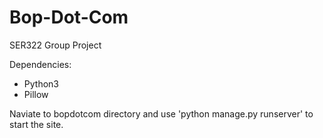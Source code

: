 # Bop-Dot-Com
SER322 Group Project 

Dependencies:

- Python3
- Pillow

Naviate to bopdotcom directory and use 'python manage.py runserver' to start the site.
